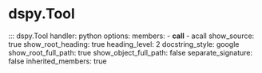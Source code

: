 # dspy.Tool

<!-- START_API_REF -->
::: dspy.Tool
    handler: python
    options:
        members:
            - __call__
            - acall
        show_source: true
        show_root_heading: true
        heading_level: 2
        docstring_style: google
        show_root_full_path: true
        show_object_full_path: false
        separate_signature: false
        inherited_members: true
<!-- END_API_REF -->
